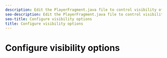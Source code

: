 ```yaml
---
description: Edit the PlayerFragment.java file to control visibility of the chooser dialog to the end user.
seo-description: Edit the PlayerFragment.java file to control visibility of the chooser dialog to the end user.
seo-title: Configure visibility options
title: Configure visibility options
---
```


# Configure visibility options

<!-- Mansi, I completely guessed at what is important here and what the user might do or not do in this file. Is this even necessary? Or should this be more about the configuration file? The IAAConfig.java file is not populated yet in the build? -->
